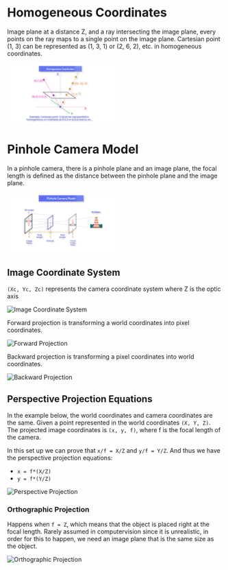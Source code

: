 # Homogeneous Coordinates

Image plane at a distance Z, and a ray intersecting the image plane, every points on the ray maps to a single point on the image plane.
Cartesian point (1, 3) can be represented as (1, 3, 1) or (2, 6, 2), etc. in homogeneous coordinates.

<img src="images/pinhole_camera/homogeneous_coordinates.png"
     alt="Homogeneous Coordinates"
     style="width: 50%; height: auto;" />

# Pinhole Camera Model

In a pinhole camera, there is a pinhole plane and an image plane, the focal length is defined as the distance between the pinhole plane and the image plane.

<img src="images/pinhole_camera/pinhole_camera_model.png"
     alt="Pinhole camera model"
     style="width: 50%; height: auto;" />

## Image Coordinate System

```(Xc, Yc, Zc)``` represents the camera coordinate system where Z is the optic axis

<img src="images/pinhole_camera/image_coordinate_system.png"
     alt="Image Coordinate System"
     style="width: 50%; height: auto;" />

Forward projection is transforming a world coordinates into pixel coordinates.

<img src="images/pinhole_camera/forward_projection.png"
     alt="Forward Projection"
     style="width: 50%; height: auto;" />

Backward projection is transforming a pixel coordinates into world coordinates.

<img src="images/pinhole_camera/backward_projection.png"
     alt="Backward Projection"
     style="width: 50%; height: auto;" />

## Perspective Projection Equations

In the example below, the world coordinates and camera coordinates are the same.
Given a point represented in the world coordinates ```(X, Y, Z)```.
The projected image coordinates is ```(x, y, f)```, where f is the focal length of the camera.

In this set up we can prove that ``` x/f = X/Z ``` and ``` y/f = Y/Z ```. And thus we have the perspective projection equations:
- ``` x = f*(X/Z) ```
- ``` y = f*(Y/Z) ```

<img src="images/pinhole_camera/perspective_projection.png"
     alt="Perspective Projection"
     style="width: 50%; height: auto;" />

### Orthographic Projection
Happens when ``` f = Z ```, which means that the object is placed right at the focal length. Rarely assumed in computervision since it is unrealistic, in order for this to happen, we need an image plane that is the same size as the object.

<img src="images/pinhole_camera/orthographic_projection.png"
     alt="Orthographic Projection"
     style="width: 50%; height: auto;" />
